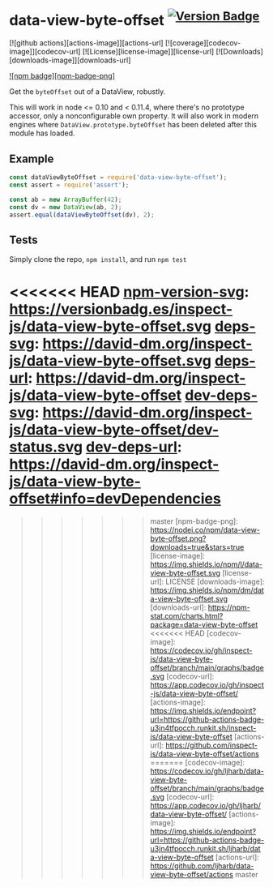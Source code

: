 # data-view-byte-offset <sup>[![Version Badge][npm-version-svg]][package-url]</sup>

[![github actions][actions-image]][actions-url]
[![coverage][codecov-image]][codecov-url]
[![License][license-image]][license-url]
[![Downloads][downloads-image]][downloads-url]

[![npm badge][npm-badge-png]][package-url]

Get the `byteOffset` out of a DataView, robustly.

This will work in node <= 0.10 and < 0.11.4, where there's no prototype accessor, only a nonconfigurable own property.
It will also work in modern engines where `DataView.prototype.byteOffset` has been deleted after this module has loaded.

## Example

```js
const dataViewByteOffset = require('data-view-byte-offset');
const assert = require('assert');

const ab = new ArrayBuffer(42);
const dv = new DataView(ab, 2);
assert.equal(dataViewByteOffset(dv), 2);
```

## Tests
Simply clone the repo, `npm install`, and run `npm test`

[package-url]: https://npmjs.org/package/data-view-byte-offset
<<<<<<< HEAD
[npm-version-svg]: https://versionbadg.es/inspect-js/data-view-byte-offset.svg
[deps-svg]: https://david-dm.org/inspect-js/data-view-byte-offset.svg
[deps-url]: https://david-dm.org/inspect-js/data-view-byte-offset
[dev-deps-svg]: https://david-dm.org/inspect-js/data-view-byte-offset/dev-status.svg
[dev-deps-url]: https://david-dm.org/inspect-js/data-view-byte-offset#info=devDependencies
=======
[npm-version-svg]: https://versionbadg.es/ljharb/data-view-byte-offset.svg
[deps-svg]: https://david-dm.org/ljharb/data-view-byte-offset.svg
[deps-url]: https://david-dm.org/ljharb/data-view-byte-offset
[dev-deps-svg]: https://david-dm.org/ljharb/data-view-byte-offset/dev-status.svg
[dev-deps-url]: https://david-dm.org/ljharb/data-view-byte-offset#info=devDependencies
>>>>>>> master
[npm-badge-png]: https://nodei.co/npm/data-view-byte-offset.png?downloads=true&stars=true
[license-image]: https://img.shields.io/npm/l/data-view-byte-offset.svg
[license-url]: LICENSE
[downloads-image]: https://img.shields.io/npm/dm/data-view-byte-offset.svg
[downloads-url]: https://npm-stat.com/charts.html?package=data-view-byte-offset
<<<<<<< HEAD
[codecov-image]: https://codecov.io/gh/inspect-js/data-view-byte-offset/branch/main/graphs/badge.svg
[codecov-url]: https://app.codecov.io/gh/inspect-js/data-view-byte-offset/
[actions-image]: https://img.shields.io/endpoint?url=https://github-actions-badge-u3jn4tfpocch.runkit.sh/inspect-js/data-view-byte-offset
[actions-url]: https://github.com/inspect-js/data-view-byte-offset/actions
=======
[codecov-image]: https://codecov.io/gh/ljharb/data-view-byte-offset/branch/main/graphs/badge.svg
[codecov-url]: https://app.codecov.io/gh/ljharb/data-view-byte-offset/
[actions-image]: https://img.shields.io/endpoint?url=https://github-actions-badge-u3jn4tfpocch.runkit.sh/ljharb/data-view-byte-offset
[actions-url]: https://github.com/ljharb/data-view-byte-offset/actions
>>>>>>> master
